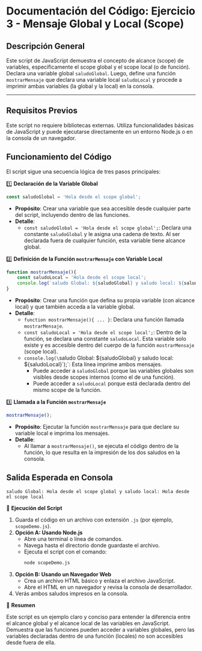 # Documentación del Código: Ejercicio 3 - Mensaje Global y Local (Scope)

## Descripción General

Este script de JavaScript demuestra el concepto de alcance (scope) de variables, específicamente el scope global y el scope local (o de función). Declara una variable global `saludoGlobal`. Luego, define una función `mostrarMensaje` que declara una variable local `saludoLocal` y procede a imprimir ambas variables (la global y la local) en la consola.

---

## Requisitos Previos

Este script no requiere bibliotecas externas. Utiliza funcionalidades básicas de JavaScript y puede ejecutarse directamente en un entorno Node.js o en la consola de un navegador.

## Funcionamiento del Código

El script sigue una secuencia lógica de tres pasos principales:

1️⃣ **Declaración de la Variable Global**

```js
const saludoGlobal = 'Hola desde el scope global';
```

*   **Propósito**: Crear una variable que sea accesible desde cualquier parte del script, incluyendo dentro de las funciones.
*   **Detalle**:
    *   `const saludoGlobal = 'Hola desde el scope global';`: Declara una constante `saludoGlobal` y le asigna una cadena de texto. Al ser declarada fuera de cualquier función, esta variable tiene alcance global.

2️⃣ **Definición de la Función `mostrarMensaje` con Variable Local**

```js
function mostrarMensaje(){
    const saludoLocal = 'Hola desde el scope local';
    console.log(`saludo Global: ${saludoGlobal} y saludo local: ${saludoLocal}`);
}
```

*   **Propósito**: Crear una función que defina su propia variable (con alcance local) y que también acceda a la variable global.
*   **Detalle**:
    *   `function mostrarMensaje(){ ... }`: Declara una función llamada `mostrarMensaje`.
    *   `const saludoLocal = 'Hola desde el scope local';`: Dentro de la función, se declara una constante `saludoLocal`. Esta variable solo existe y es accesible dentro del cuerpo de la función `mostrarMensaje` (scope local).
    *   `console.log(\`saludo Global: ${saludoGlobal} y saludo local: ${saludoLocal}\`);`: Esta línea imprime ambos mensajes.
        *   Puede acceder a `saludoGlobal` porque las variables globales son visibles desde scopes internos (como el de una función).
        *   Puede acceder a `saludoLocal` porque está declarada dentro del mismo scope de la función.

3️⃣ **Llamada a la Función `mostrarMensaje`**

```js
mostrarMensaje();
```

*   **Propósito**: Ejecutar la función `mostrarMensaje` para que declare su variable local e imprima los mensajes.
*   **Detalle**:
    *   Al llamar a `mostrarMensaje()`, se ejecuta el código dentro de la función, lo que resulta en la impresión de los dos saludos en la consola.

## Salida Esperada en Consola

```
saludo Global: Hola desde el scope global y saludo local: Hola desde el scope local
```

🚀 **Ejecución del Script**

1.  Guarda el código en un archivo con extensión `.js` (por ejemplo, `scopeDemo.js`).
2.  **Opción A: Usando Node.js**
    *   Abre una terminal o línea de comandos.
    *   Navega hasta el directorio donde guardaste el archivo.
    *   Ejecuta el script con el comando:
        ```bash
        node scopeDemo.js
        ```
3.  **Opción B: Usando un Navegador Web**
    *   Crea un archivo HTML básico y enlaza el archivo JavaScript.
    *   Abre el HTML en un navegador y revisa la consola de desarrollador.
4.  Verás ambos saludos impresos en la consola.

🏁 **Resumen**

Este script es un ejemplo claro y conciso para entender la diferencia entre el alcance global y el alcance local de las variables en JavaScript. Demuestra que las funciones pueden acceder a variables globales, pero las variables declaradas dentro de una función (locales) no son accesibles desde fuera de ella.